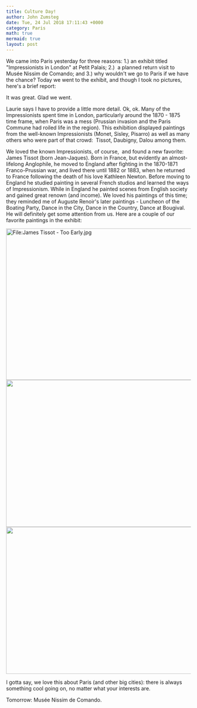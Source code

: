 ```yaml
---
title: Culture Day!
author: John Zumsteg
date: Tue, 24 Jul 2018 17:11:43 +0000
category: Paris
math: true
mermaid: true
layout: post
---
```

We came into Paris yesterday for three reasons: 1.) an exhibit titled "Impressionists in London" at Petit Palais; 2.)  a planned return visit to Musée Nissim de Comando; and 3.) why wouldn't we go to Paris if we have the chance? Today we went to the exhibit, and though I took no pictures, here's a brief report:

It was great. Glad we went.

Laurie says I have to provide a little more detail. Ok, ok. Many of the Impressionists spent time in London, particularly around the 1870 - 1875 time frame, when Paris was a mess (Prussian invasion and the Paris Commune had roiled life in the region). This exhibition displayed paintings from the well-known Impressionists (Monet, Sisley, Pisarro) as well as many others who were part of that crowd:  Tissot, Daubigny, Dalou among them.

We loved the known Impressionists, of course,  and found a new favorite: James Tissot (born Jean-Jaques). Born in France, but evidently an almost-lifelong Anglophile, he moved to England after fighting in the 1870-1871 Franco-Prussian war, and lived there until 1882 or 1883, when he returned to France following the death of his love Kathleen Newton. Before moving to England he studied painting in several French studios and learned the ways of Impressionism. While in England he painted scenes from English society and gained great renown (and income). We loved his paintings of this time; they reminded me of Auguste Renoir's later paintings - Luncheon of the Boating Party, Dance in the City, Dance in the Country, Dance at Bougival. He will definitely get some attention from us. Here are a couple of our favorite paintings in the exhibit:

<img src="https://upload.wikimedia.org/wikipedia/commons/thumb/b/be/James_Tissot_-_Too_Early.jpg/800px-James_Tissot_-_Too_Early.jpg" srcset="https://upload.wikimedia.org/wikipedia/commons/b/be/James_Tissot_-_Too_Early.jpg 1.5x" alt="File:James Tissot - Too Early.jpg" width="600" height="412" data-file-width="1059" data-file-height="728" />

<img class="mw-mmv-final-image jpg mw-mmv-dialog-is-open" src="https://upload.wikimedia.org/wikipedia/commons/thumb/e/ec/James_Tissot_-_The_Thames.jpg/2560px-James_Tissot_-_The_Thames.jpg" alt="" width="600" height="400" crossorigin="anonymous" />

<img class="mw-mmv-final-image jpg mw-mmv-dialog-is-open" src="https://upload.wikimedia.org/wikipedia/commons/3/34/Ballonshipboard_jamestissot_1874.jpg" alt="" width="600" height="400" crossorigin="anonymous" />

I gotta say, we love this about Paris (and other big cities): there is always something cool going on, no matter what your interests are.

Tomorrow: Musée Nissim de Comando.

 

